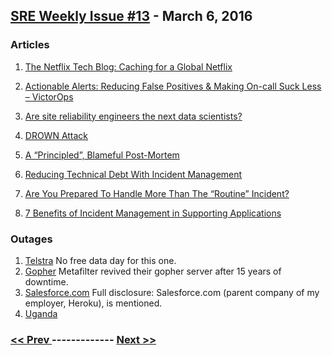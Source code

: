 ## [SRE Weekly Issue #13](https://sreweekly.com/sre-weekly-issue-13/) - March 6, 2016
### Articles

1. [The Netflix Tech Blog: Caching for a Global Netflix](http://techblog.netflix.com/2016/03/caching-for-global-netflix.html)

    
1. [Actionable Alerts: Reducing False Positives & Making On-call Suck Less – VictorOps](https://victorops.com/blog/actionable-alerts-cagedata/)

    
1. [Are site reliability engineers the next data scientists?](http://techcrunch.com/2016/03/02/are-site-reliability-engineers-the-next-data-scientists/)

    
1. [DROWN Attack](https://drownattack.com/)

    
1. [A “Principled”, Blameful Post-Mortem](https://dzone.com/articles/a-principled-blameful-post-mortem)

    
1. [Reducing Technical Debt With Incident Management](https://www.pagerduty.com/blog/reducing-technical-debt-with-incident-management/)

    
1. [Are You Prepared To Handle More Than The “Routine” Incident?](http://www.firefighternation.com/article/firefighting-operations/are-you-prepared-handle-more-routine-incident)

    
1. [7 Benefits of Incident Management in Supporting Applications](https://www.pagerduty.com/blog/7-benefits-of-incident-management-in-supporting-applications/)

    
### Outages

1. [Telstra](http://www.news.com.au/technology/new-glitch-for-telstra-mobile-network-hits-prepaid-phones/news-story/975c4f337bcad4f7cf04792e623b4d45)
    No free data day for this one.
1. [Gopher](http://www.theregister.co.uk/2016/02/28/gopher_server_revived_after_15_years_of_downtime/)
    Metafilter revived their gopher server after 15 years of downtime.
1. [Salesforce.com](http://www.theregister.co.uk/2016/03/03/salesforce_outage/)
    Full disclosure: Salesforce.com (parent company of my employer, Heroku), is mentioned.
1. [Uganda](http://pctechmag.com/2016/03/sections-of-internet-users-locked-out-as-various-isps-face-outage/)

### [ << Prev ](sreweekly-12.md) ------------- [ Next >> ](sreweekly-14.md)